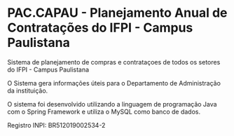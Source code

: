 # PAC.CAPAU - Planejamento Anual de Contratações do IFPI - Campus Paulistana

Sistema de planejamento de compras e contrataçoes de todos os setores do IFPI - Campus Paulistana

O Sistema gera informações úteis para o Departamento de Administração da instituição.

O sistema foi desenvolvido utilizando a linguagem de programação Java com o Spring Framework e utiliza o MySQL como banco de dados.

Registro INPI: BR512019002534-2
